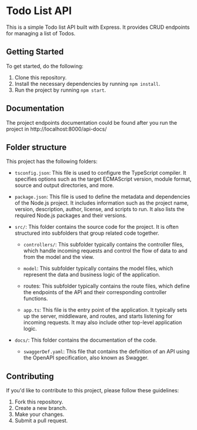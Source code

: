 # Todo List API
This is a simple Todo list API built with Express. It provides CRUD endpoints for managing a list of Todos.

## Getting Started

To get started, do the following:

1. Clone this repository.
2. Install the necessary dependencies by running `npm install`.
3. Run the project by running `npm start`.

## Documentation
The project endpoints documentation could be found after you run the project in http://localhost:8000/api-docs/

## Folder structure

This project has the following folders:

-  `tsconfig.json`: This file is used to configure the TypeScript compiler. It specifies options such as the target ECMAScript version, module format, source and output directories, and more.

- `package.json`: This file is used to define the metadata and dependencies of the Node.js project. It includes information such as the project name, version, description, author, license, and scripts to run. It also lists the required Node.js packages and their versions.

- `src/`: This folder contains the source code for the project. It is often structured into subfolders that group related code together.

    - `controllers/`: This subfolder typically contains the controller files, which handle incoming requests and control the flow of data to and from the model and the view.

    - `model`: This subfolder typically contains the model files, which represent the data and business logic of the application.

    - routes: This subfolder typically contains the route files, which define the endpoints of the API and their corresponding controller functions.

    - `app.ts`: This file is the entry point of the application. It typically sets up the server, middleware, and routes, and starts listening for incoming requests. It may also include other top-level application logic.
 
 - `docs/`: This folder contains the documentation of the code.
    - `swaggerDef.yaml`: This file that contains the definition of an API using the OpenAPI specification, also known as Swagger.


## Contributing

If you'd like to contribute to this project, please follow these guidelines:

1. Fork this repository.
2. Create a new branch.
3. Make your changes.
4. Submit a pull request.
